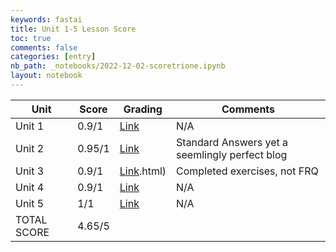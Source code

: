 ```yaml
---
keywords: fastai
title: Unit 1-5 Lesson Score
toc: true 
comments: false
categories: [entry]
nb_path: _notebooks/2022-12-02-scoretrione.ipynb
layout: notebook
---
```


<!--
#################################################
### THIS FILE WAS AUTOGENERATED! DO NOT EDIT! ###
#################################################
# file to edit: _notebooks/2022-12-02-scoretrione.ipynb
-->

<div class="container" id="notebook-container">
        
<div class="cell border-box-sizing text_cell rendered"><div class="inner_cell">
<div class="text_cell_render border-box-sizing rendered_html">
<table>
<thead><tr>
<th>Unit</th>
<th>Score</th>
<th>Grading</th>
<th>Comments</th>
</tr>
</thead>
<tbody>
<tr>
<td>Unit 1</td>
<td>0.9/1</td>
<td><a href="https://docs.google.com/spreadsheets/d/1LG6lYp17hDaXROLX8L0f7-3NXGY8P1KYTAbHTg4vuVg/edit#gid=0">Link</a></td>
<td>N/A</td>
</tr>
<tr>
<td>Unit 2</td>
<td>0.95/1</td>
<td><a href="https://kar722.github.io/fastpages/markdown/2022/11/29/Grading.html">Link</a></td>
<td>Standard Answers yet a seemlingly perfect blog</td>
</tr>
<tr>
<td>Unit 3</td>
<td>0.9/1</td>
<td><a href="https://riya-patil.github.io/Riya-Patil-APCSA/2022/12/01/Unit3-Grading-(3">Link</a>.html)</td>
<td>Completed exercises, not FRQ</td>
</tr>
<tr>
<td>Unit 4</td>
<td>0.9/1</td>
<td><a href="https://docs.google.com/spreadsheets/d/1ZdxY0y2xNr3ucfgGALu0natnx74QOfdhiWjEnxHkx6c/edit#gid=0">Link</a></td>
<td>N/A</td>
</tr>
<tr>
<td>Unit 5</td>
<td>1/1</td>
<td><a href="https://docs.google.com/spreadsheets/d/1aFZm759u2tpGNjJ7zaB753t2nwZ4bEZ88p9NMF37k2c/edit#gid=0">Link</a></td>
<td>N/A</td>
</tr>
<tr>
<td>TOTAL SCORE</td>
<td>4.65/5</td>
<td></td>
<td></td>
</tr>
</tbody>
</table>

</div>
</div>
</div>
</div>
 

